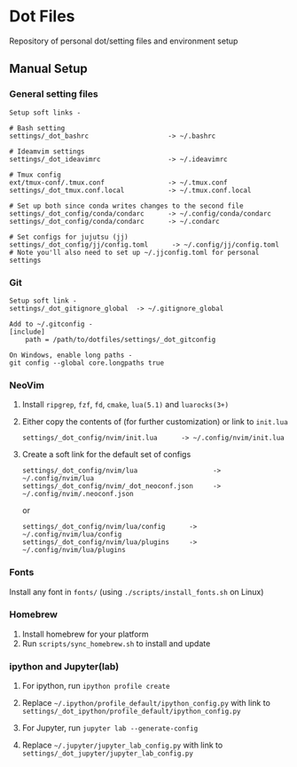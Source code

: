 # Dot Files

Repository of personal dot/setting files and environment setup

## Manual Setup

### General setting files
```
Setup soft links -

# Bash setting
settings/_dot_bashrc                    -> ~/.bashrc

# Ideamvim settings
settings/_dot_ideavimrc                 -> ~/.ideavimrc

# Tmux config
ext/tmux-conf/.tmux.conf                -> ~/.tmux.conf
settings/_dot_tmux.conf.local           -> ~/.tmux.conf.local

# Set up both since conda writes changes to the second file
settings/_dot_config/conda/condarc      -> ~/.config/conda/condarc
settings/_dot_config/conda/condarc      -> ~/.condarc

# Set configs for jujutsu (jj)
settings/_dot_config/jj/config.toml      -> ~/.config/jj/config.toml
# Note you'll also need to set up ~/.jjconfig.toml for personal settings

```

### Git
```
Setup soft link -
settings/_dot_gitignore_global  -> ~/.gitignore_global

Add to ~/.gitconfig -
[include]
    path = /path/to/dotfiles/settings/_dot_gitconfig
```

```
On Windows, enable long paths -
git config --global core.longpaths true
```

### NeoVim

1. Install `ripgrep`, `fzf`, `fd`, `cmake`, `lua(5.1)` and `luarocks(3+)`

2. Either copy the contents of (for further customization) or link to `init.lua`

    ```
    settings/_dot_config/nvim/init.lua      -> ~/.config/nvim/init.lua
    ```

3. Create a soft link for the default set of configs

    ```
    settings/_dot_config/nvim/lua                   -> ~/.config/nvim/lua
    settings/_dot_config/nvim/_dot_neoconf.json     -> ~/.config/nvim/.neoconf.json
    ```

    or

    ```
    settings/_dot_config/nvim/lua/config      -> ~/.config/nvim/lua/config
    settings/_dot_config/nvim/lua/plugins     -> ~/.config/nvim/lua/plugins
    ```

### Fonts
Install any font in `fonts/` (using `./scripts/install_fonts.sh` on Linux)

### Homebrew

1. Install homebrew for your platform
2. Run `scripts/sync_homebrew.sh` to install and update

### ipython and Jupyter(lab)

1. For ipython, run `ipython profile create`
2. Replace `~/.ipython/profile_default/ipython_config.py` with link to `settings/_dot_ipython/profile_default/ipython_config.py`

3. For Jupyter, run `jupyter lab --generate-config`
4. Replace `~/.jupyter/jupyter_lab_config.py` with link to `settings/_dot_jupyter/jupyter_lab_config.py`
